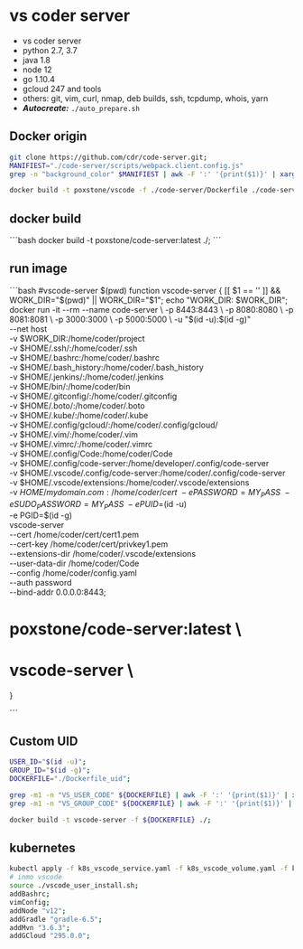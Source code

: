 # vs coder server
- vs coder server
- python 2.7, 3.7
- java 1.8
- node 12
- go 1.10.4
- gcloud 247 and tools
- others: git, vim, curl, nmap, deb builds, ssh, tcpdump, whois, yarn
- ***Autocreate:*** `./auto_prepare.sh`

## Docker origin
```bash
git clone https://github.com/cdr/code-server.git;
MANIFIEST="./code-server/scripts/webpack.client.config.js"
grep -n "background_color" $MANIFIEST | awk -F ':' '{print($1)}' | xargs -I {} sed -i {}'s/,.*$/, orientation: "any",/' $MANIFIEST;

docker build -t poxstone/vscode -f ./code-server/Dockerfile ./code-server/;
```

## docker build

ˊˊˊbash
docker build -t poxstone/code-server:latest ./;
ˊˊˊ

## run image

ˊˊˊbash
#vscode-server $(pwd)
function vscode-server {
  [[ $1 == '' ]] && WORK_DIR="$(pwd)" || WORK_DIR="$1";
  echo "WORK_DIR: $WORK_DIR";
  docker run -it --rm --name code-server \
    -p 8443:8443 \
    -p 8080:8080 \
    -p 8081:8081 \
    -p 3000:3000 \
    -p 5000:5000 \
    -u "$(id -u):$(id -g)" \
    --net host \
    -v $WORK_DIR:/home/coder/project \
    -v $HOME/.ssh/:/home/coder/.ssh \
    -v $HOME/.bashrc:/home/coder/.bashrc \
    -v $HOME/.bash_history:/home/coder/.bash_history \
    -v $HOME/.jenkins/:/home/coder/.jenkins \
    -v $HOME/bin/:/home/coder/bin \
    -v $HOME/.gitconfig/:/home/coder/.gitconfig \
    -v $HOME/.boto/:/home/coder/.boto \
    -v $HOME/.kube/:/home/coder/.kube \
    -v $HOME/.config/gcloud/:/home/coder/.config/gcloud/ \
    -v $HOME/.vim/:/home/coder/.vim \
    -v $HOME/.vimrc/:/home/coder/.vimrc \
    -v $HOME/.config/Code:/home/coder/Code \
    -v $HOME/.config/code-server:/home/developer/.config/code-server \
    -v $HOME/.vscode/.config/code-server:/home/coder/.config/code-server \
    -v $HOME/.vscode/extensions:/home/coder/.vscode/extensions \
    -v $HOME/mydomain.com:/home/coder/cert \
    -e PASSWORD=MY_PASS \
    -e SUDO_PASSWORD=MY_PASS \
    -e PUID=$(id -u) \
    -e PGID=$(id -g) \
    vscode-server \
    --cert /home/coder/cert/cert1.pem \
    --cert-key /home/coder/cert/privkey1.pem \
    --extensions-dir /home/coder/.vscode/extensions \
    --user-data-dir /home/coder/Code \
    --config /home/coder/config.yaml \
    --auth password \
    --bind-addr 0.0.0.0:8443;
#    poxstone/code-server:latest \
#    vscode-server \
}

ˊˊˊ

## Custom UID
```bash
USER_ID="$(id -u)";
GROUP_ID="$(id -g)";
DOCKERFILE="./Dockerfile_uid";

grep -m1 -n "VS_USER_CODE" ${DOCKERFILE} | awk -F ':' '{print($1)}' | xargs -I {} sed -i {}'s/[0-9]\+/'${USER_ID}'/' ${DOCKERFILE};
grep -m1 -n "VS_GROUP_CODE" ${DOCKERFILE} | awk -F ':' '{print($1)}' | xargs -I {} sed -i {}'s/[0-9]\+/'${GROUP_ID}'/' ${DOCKERFILE};

docker build -t vscode-server -f ${DOCKERFILE} ./;
```

## kubernetes
```bash
kubectl apply -f k8s_vscode_service.yaml -f k8s_vscode_volume.yaml -f k8s_vscode.yaml;
# inmo vscode
source ./vscode_user_install.sh;
addBashrc;
vimConfig;
addNode "v12";
addGradle "gradle-6.5";
addMvn "3.6.3";
addGCloud "295.0.0";
```